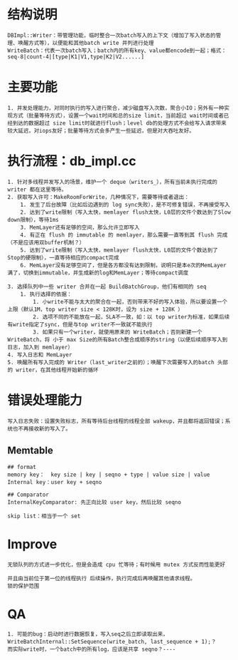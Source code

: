 
# 结构说明
    DBImpl::Writer：带管理功能，临时整合一次batch写入的上下文（增加了写入状态的管理、唤醒方式等），以便能和其他batch write 并列进行处理
    WriteBatch：代表一次batch写入；batch内的所有key、value都encode到一起；格式：seq-8|count-4|[type|K1|V1,type|K2|V2......]

# 主要功能
    1. 并发处理能力，对同时执行的写入进行聚合，减少磁盘写入次数，聚合小IO；另外有一种实现方式（批量等待方式），设置一个wait时间和总的size limit，当前超过 wait时间或者已经到达的数据超过 size limit时就进行flush；level db的处理方式不会给写入请求带来较大延迟，对iops友好；批量等待方式会多产生一些延迟，但是对大吞吐友好。

# 执行流程：db_impl.cc 
    1. 针对多线程并发写入的场景，维护一个 deque（writers_），所有当前未执行完成的 writer 都在这里等待。
    2. 获取写入许可：MakeRoomForWrite，几种情况下，需要等待或者退出：
        1. 发生了后台故障（比如后边遇到的 log sync失败），是不可修复错误，不再接受写入
        2. 达到了write限制（写入太快，memlayer flush太快，L0层的文件个数达到了Slow down限制），等待1ms
        3. MemLayer还有足够的空间，那么允许立即写入
        4. 有正在 flush 的 immutable 的 memlayer，那么需要一直等到其 flush 完成（不是应该用双buffer机制？）
        5. 达到了write限制（写入太快，memlayer flush太快，L0层的文件个数达到了 Stop的硬限制），一直等待相应的compact完成
        6. MemLayer没有足够空间了，但是各方都没有达到限制，说明只是本e次的MemLayer满了，切换到immutable，并生成新的log和MemLayer；等待compact调度

    3. 选择队列中一些 writer 合并在一起 BuildBatchGroup，他们有相同的 seq
        1. 执行选择的依据：
            1. 小write不能与太大的聚合在一起，否则带来不好的写入体验，所以要设置一个上限（默认1M，top writer size < 128K时，设为 size + 128K ）
            2. 选项不同的不能放在一起，SLA不一致，如：以 top writer为标准，如果后续有write指定了sync，但是与top writer不一致就不能执行
            3. 如果只有一个writer，就使用原来的 WriteBatch；否则新建一个WriteBatch，将 小于 max Size的所有Batch整合成顺序的string（以便后续顺序写入到日志，加入到 memlayer）
    4. 写入日志和 MemLayer 
    5. 唤醒所有写入完成的 Writer（last_writer之前的）；唤醒下次需要写入的batch 头部的 writer，在其他线程开始新的循环

# 错误处理能力
    写入日志失败：设置失败标志，所有等待后台线程的线程全部 wakeup，并且都将返回错误；系统也不再接收新的写入了。

## Memtable
    ## format
    memory key：  key size | key | seqno + type | value size | value
    Internal key：user key + seqno

    ## Comparator
    InternalKeyComparator: 先正向比较 user key，然后比较 seqno

    skip list：相当于一个 set

# Improve
    无锁队列的方式进一步优化，但是会造成 cpu 忙等待；有时候用 mutex 方式反而性能更好

    并且由当前位于第一位的线程执行 后续操作，执行完成后再唤醒其他请求线程。
    锁的保护范围

# QA
    1. 可能的bug：启动时进行数据恢复，写入seq之后立即读取出来，WriteBatchInternal::SetSequence(write_batch, last_sequence + 1);？
    而实际write时，一个batch中的所有log，应该是共享 seqno？----